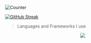 ![Counter](https://komarev.com/ghpvc/?username=onion-milkshake&color=FAC151)

[![GitHub Streak](https://github-readme-streak-stats.herokuapp.com?user=100percentBAKA)](https://git.io/streak-stats)

> Languages and Frameworks I use
<p align="center">
  <a href="https://skillicons.dev">
    <img src="https://skillicons.dev/icons?i=aws,kotlin,firebase,dart,flutter,androidstudio,c,cpp,css,figma,git,html,idea,java,js,linux,mysql,nodejs,py,netlify,vercel,vscode, " />
  </a>
</p>

 
